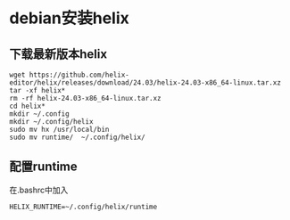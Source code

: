 # debian安装helix


## 下载最新版本helix
```
wget https://github.com/helix-editor/helix/releases/download/24.03/helix-24.03-x86_64-linux.tar.xz
tar -xf helix*
rm -rf helix-24.03-x86_64-linux.tar.xz
cd helix*
mkdir ~/.config
mkdir ~/.config/helix
sudo mv hx /usr/local/bin
sudo mv runtime/  ~/.config/helix/
```

## 配置runtime
在.bashrc中加入
```
HELIX_RUNTIME=~/.config/helix/runtime
```


